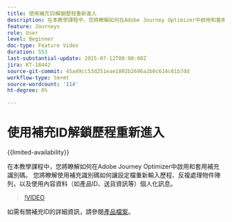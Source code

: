 ```yaml
---
title: 使用補充ID解鎖歷程重新進入
description: 在本教學課程中，您將瞭解如何在Adobe Journey Optimizer中啟用和套用補充識別碼。 您將瞭解使用補充識別碼如何讓設定檔重新輸入歷程、反複處理物件陣列，以及使用內容資料（如產品ID、送貨資訊等）個人化訊息。
feature: Journeys
role: User
level: Beginner
doc-type: Feature Video
duration: 553
last-substantial-update: 2025-07-12T00:00:00Z
jira: KT-18442
source-git-commit: 45a49cc53d251eae1802b2696a2b0c614c61b7dd
workflow-type: tm+mt
source-wordcount: '114'
ht-degree: 0%

---
```



# 使用補充ID解鎖歷程重新進入

{{limited-availability}}

在本教學課程中，您將瞭解如何在Adobe Journey Optimizer中啟用和套用補充識別碼。 您將瞭解使用補充識別碼如何讓設定檔重新輸入歷程、反複處理物件陣列，以及使用內容資料（如產品ID、送貨資訊等）個人化訊息。

>[!VIDEO](https://video.tv.adobe.com/v/3464803/?learn=on&enablevpops&captions=chi_hant)

如需有關補充ID的詳細資訊，請參閱[產品檔案](https://experienceleague.adobe.com/zh-hant/docs/journey-optimizer/using/orchestrate-journeys/manage-journey/supplemental-identifier)。
